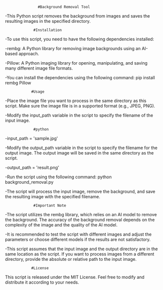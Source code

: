                    #Background Removal Tool
-This Python script removes the background from images and saves the resulting images in the specified directory.

                 #Installation
-To use this script, you need to have the following dependencies installed:

-rembg: A Python library for removing image backgrounds using an AI-based approach.

-Pillow: A Python imaging library for opening, manipulating, and saving many different image file formats.

-You can install the dependencies using the following command:
     pip install rembg Pillow
     
                #Usage
-Place the image file you want to process in the same directory as this script. Make sure the image file is in a supported format (e.g., JPEG, PNG).

-Modify the input_path variable in the script to specify the filename of the input image.

                 #python
-input_path = 'sample.jpg'

-Modify the output_path variable in the script to specify the filename for the output image. The output image will be saved in the same directory as the script.

-output_path = 'result.png'

-Run the script using the following command:
   python background_removal.py
   
-The script will process the input image, remove the background, and save the resulting image with the specified filename.

                 #Important Note
-The script utilizes the rembg library, which relies on an AI model to remove the background. The accuracy of the background removal depends on the complexity of the image and the quality of the AI model.

-It is recommended to test the script with different images and adjust the parameters or choose different models if the results are not satisfactory.

-This script assumes that the input image and the output directory are in the same location as the script. If you want to process images from a different directory, provide the absolute or relative path to the input image.

                #License
This script is released under the MIT License. Feel free to modify and distribute it according to your needs.
